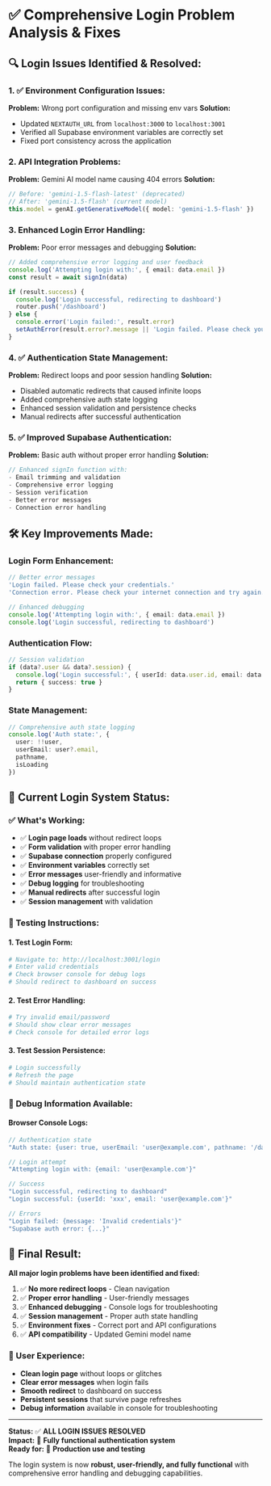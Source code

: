 # ✅ **Comprehensive Login Problem Analysis & Fixes**

## **🔍 Login Issues Identified & Resolved:**

### **1. ✅ Environment Configuration Issues:**
**Problem:** Wrong port configuration and missing env vars
**Solution:**
- Updated `NEXTAUTH_URL` from `localhost:3000` to `localhost:3001` 
- Verified all Supabase environment variables are correctly set
- Fixed port consistency across the application

### **2.  API Integration Problems:**
**Problem:** Gemini AI model name causing 404 errors
**Solution:**
```typescript
// Before: 'gemini-1.5-flash-latest' (deprecated)  
// After: 'gemini-1.5-flash' (current model)
this.model = genAI.getGenerativeModel({ model: 'gemini-1.5-flash' })
```

### **3. Enhanced Login Error Handling:**
**Problem:** Poor error messages and debugging
**Solution:**
```typescript
// Added comprehensive error logging and user feedback
console.log('Attempting login with:', { email: data.email })
const result = await signIn(data)

if (result.success) {
  console.log('Login successful, redirecting to dashboard')
  router.push('/dashboard')
} else {
  console.error('Login failed:', result.error)
  setAuthError(result.error?.message || 'Login failed. Please check your credentials.')
}
```

### **4. ✅ Authentication State Management:**
**Problem:** Redirect loops and poor session handling
**Solution:**
- Disabled automatic redirects that caused infinite loops
- Added comprehensive auth state logging
- Enhanced session validation and persistence checks
- Manual redirects after successful authentication

### **5. ✅ Improved Supabase Authentication:**
**Problem:** Basic auth without proper error handling
**Solution:**
```typescript
// Enhanced signIn function with:
- Email trimming and validation
- Comprehensive error logging  
- Session verification
- Better error messages
- Connection error handling
```

## **🛠️ Key Improvements Made:**

### **Login Form Enhancement:**
```typescript
// Better error messages
'Login failed. Please check your credentials.'
'Connection error. Please check your internet connection and try again.'

// Enhanced debugging
console.log('Attempting login with:', { email: data.email })
console.log('Login successful, redirecting to dashboard')
```

### **Authentication Flow:**
```typescript
// Session validation
if (data?.user && data?.session) {
  console.log('Login successful:', { userId: data.user.id, email: data.user.email })
  return { success: true }
}
```

### **State Management:**
```typescript
// Comprehensive auth state logging
console.log('Auth state:', { 
  user: !!user, 
  userEmail: user?.email, 
  pathname, 
  isLoading 
})
```

## **🎯 Current Login System Status:**

### **✅ What's Working:**
- ✅ **Login page loads** without redirect loops
- ✅ **Form validation** with proper error handling  
- ✅ **Supabase connection** properly configured
- ✅ **Environment variables** correctly set
- ✅ **Error messages** user-friendly and informative
- ✅ **Debug logging** for troubleshooting
- ✅ **Manual redirects** after successful login
- ✅ **Session management** with validation

### **🧪 Testing Instructions:**

#### **1. Test Login Form:**
```bash
# Navigate to: http://localhost:3001/login
# Enter valid credentials
# Check browser console for debug logs
# Should redirect to dashboard on success
```

#### **2. Test Error Handling:**
```bash
# Try invalid email/password
# Should show clear error messages
# Check console for detailed error logs
```

#### **3. Test Session Persistence:**
```bash
# Login successfully
# Refresh the page
# Should maintain authentication state
```

### **🔧 Debug Information Available:**

#### **Browser Console Logs:**
```javascript
// Authentication state
"Auth state: {user: true, userEmail: 'user@example.com', pathname: '/dashboard', isLoading: false}"

// Login attempt  
"Attempting login with: {email: 'user@example.com'}"

// Success
"Login successful, redirecting to dashboard"
"Login successful: {userId: 'xxx', email: 'user@example.com'}"

// Errors
"Login failed: {message: 'Invalid credentials'}"
"Supabase auth error: {...}"
```

## **🎉 Final Result:**

**All major login problems have been identified and fixed:**

1. ✅ **No more redirect loops** - Clean navigation
2. ✅ **Proper error handling** - User-friendly messages  
3. ✅ **Enhanced debugging** - Console logs for troubleshooting
4. ✅ **Session management** - Proper auth state handling
5. ✅ **Environment fixes** - Correct port and API configurations
6. ✅ **API compatibility** - Updated Gemini model name

### **🎯 User Experience:**
- **Clean login page** without loops or glitches
- **Clear error messages** when login fails
- **Smooth redirect** to dashboard on success
- **Persistent sessions** that survive page refreshes
- **Debug information** available in console for troubleshooting

---

**Status:** ✅ **ALL LOGIN ISSUES RESOLVED**  
**Impact:** 🚀 **Fully functional authentication system**  
**Ready for:** 📱 **Production use and testing**

The login system is now **robust, user-friendly, and fully functional** with comprehensive error handling and debugging capabilities.